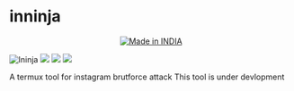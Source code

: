 # inninja

<p align="center">
<a href="https://is.gd/UQreTd"><img title="Made in INDIA" src="https://img.shields.io/badge/MADE%20IN-INDIA-SCRIPT?colorA=%23ff8100&colorB=%23017e40&colorC=%23ff0000&style=for-the-badge"></a>
</p>
<img src="https://user-images.githubusercontent.com/56459297/138856105-5cf9d66d-c7b2-445f-88e6-565889df0a85.jpg" alt="Ininja">
<a href="https://img.shields.io/badge/PEINCE-KUMAR-green" ><img  src="https://img.shields.io/badge/PEINCE-KUMAR-green"></a>  <a href="#" ><img  src="https://img.shields.io/badge/MAN-MIND-red"></a>  <a href="#"><img src="https://img.shields.io/badge/MADE%20WITH%20-BASH-yellow"></a></p>

A termux tool for instagram brutforce attack 
This tool is under devlopment
